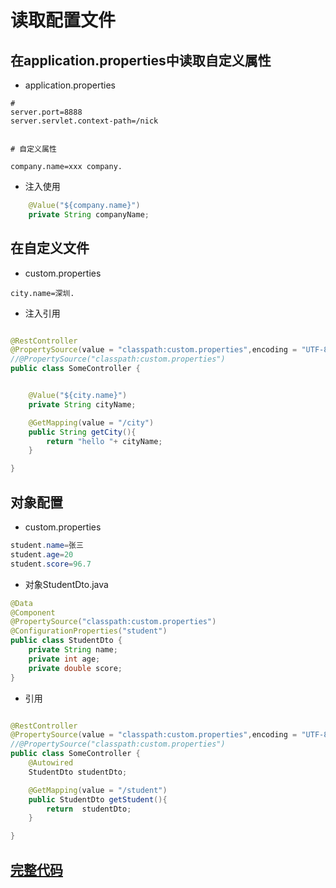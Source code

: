 # 读取配置文件


## 在application.properties中读取自定义属性

* application.properties 

```
#
server.port=8888
server.servlet.context-path=/nick


# 自定义属性

company.name=xxx company.
```

* 注入使用

```java
    @Value("${company.name}")
    private String companyName;
```


## 在自定义文件


* custom.properties

```
city.name=深圳.
```

* 注入引用  

```java

@RestController
@PropertySource(value = "classpath:custom.properties",encoding = "UTF-8") //如果有汉字使用该方式
//@PropertySource("classpath:custom.properties")
public class SomeController {


    @Value("${city.name}")
    private String cityName;

    @GetMapping(value = "/city")
    public String getCity(){
        return "hello "+ cityName;
    }

}
```

## 对象配置

* custom.properties

```java
student.name=张三
student.age=20
student.score=96.7
```

* 对象StudentDto.java

```java
@Data
@Component
@PropertySource("classpath:custom.properties")
@ConfigurationProperties("student")
public class StudentDto {
    private String name;
    private int age;
    private double score;
}

```

* 引用

```java

@RestController
@PropertySource(value = "classpath:custom.properties",encoding = "UTF-8") //如果有汉字
//@PropertySource("classpath:custom.properties")
public class SomeController {
    @Autowired
    StudentDto studentDto;

    @GetMapping(value = "/student")
    public StudentDto getStudent(){
        return  studentDto;
    }

}

```

## [完整代码](https://github.com/qiujiahong/spring-boot-demo/tree/master/04-readconfig)